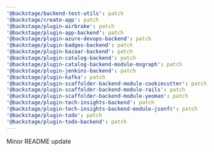 ```yaml
---
'@backstage/backend-test-utils': patch
'@backstage/create-app': patch
'@backstage/plugin-airbrake': patch
'@backstage/plugin-app-backend': patch
'@backstage/plugin-azure-devops-backend': patch
'@backstage/plugin-badges-backend': patch
'@backstage/plugin-bazaar-backend': patch
'@backstage/plugin-catalog-backend': patch
'@backstage/plugin-catalog-backend-module-msgraph': patch
'@backstage/plugin-jenkins-backend': patch
'@backstage/plugin-kafka': patch
'@backstage/plugin-scaffolder-backend-module-cookiecutter': patch
'@backstage/plugin-scaffolder-backend-module-rails': patch
'@backstage/plugin-scaffolder-backend-module-yeoman': patch
'@backstage/plugin-tech-insights-backend': patch
'@backstage/plugin-tech-insights-backend-module-jsonfc': patch
'@backstage/plugin-todo': patch
'@backstage/plugin-todo-backend': patch
---
```


Minor README update
